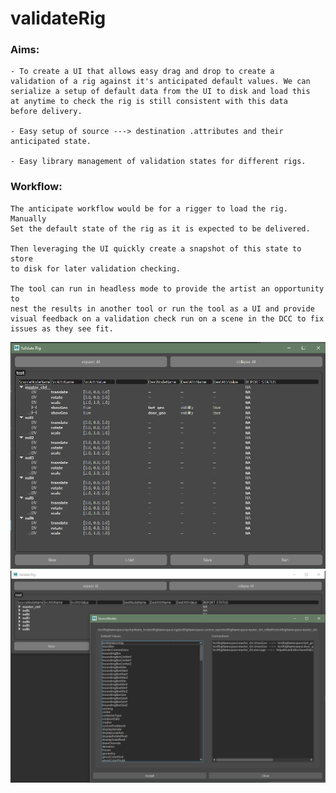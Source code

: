 # validateRig

### Aims:

    - To create a UI that allows easy drag and drop to create a 
    validation of a rig against it's anticipated default values. We can 
    serialize a setup of default data from the UI to disk and load this 
    at anytime to check the rig is still consistent with this data 
    before delivery.
    
    - Easy setup of source ---> destination .attributes and their 
    anticipated state.
    
    - Easy library management of validation states for different rigs.
    
    
### Workflow:

    The anticipate workflow would be for a rigger to load the rig. Manually
    Set the default state of the rig as it is expected to be delivered.
    
    Then leveraging the UI quickly create a snapshot of this state to store
    to disk for later validation checking.
    
    The tool can run in headless mode to provide the artist an opportunity to
    nest the results in another tool or run the tool as a UI and provide
    visual feedback on a validation check run on a scene in the DCC to fix 
    issues as they see fit.

     
![Example01-MainUI](example01.png)
![Example02-DragAndDrop](example02.png)
